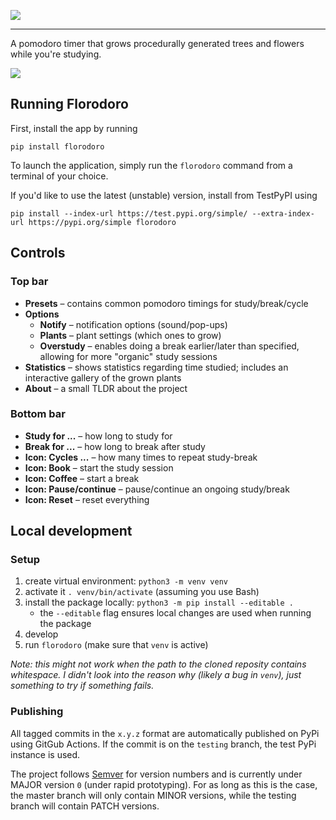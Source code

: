 ![](https://raw.githubusercontent.com/xiaoxiae/Florodoro/master/florodoro/images/logo.svg)

---

A pomodoro timer that grows procedurally generated trees and flowers while you're studying.

![](https://raw.githubusercontent.com/xiaoxiae/Florodoro/master/florodoro/images/preview.svg)

## Running Florodoro
First, install the app by running
```
pip install florodoro
```

To launch the application, simply run the `florodoro` command from a terminal of your choice.

If you'd like to use the latest (unstable) version, install from TestPyPI using
```
pip install --index-url https://test.pypi.org/simple/ --extra-index-url https://pypi.org/simple florodoro
```

## Controls

### Top bar
- **Presets** – contains common pomodoro timings for study/break/cycle
- **Options**
	- **Notify** – notification options (sound/pop-ups)
	- **Plants** – plant settings (which ones to grow)
	- **Overstudy** – enables doing a break earlier/later than specified, allowing for more "organic" study sessions
- **Statistics** – shows statistics regarding time studied; includes an interactive gallery of the grown plants
- **About** – a small TLDR about the project

### Bottom bar
- **Study for ...** – how long to study for
- **Break for ...** – how long to break after study
- **Icon: Cycles ...** – how many times to repeat study-break
- **Icon: Book** – start the study session
- **Icon: Coffee** – start a break
- **Icon: Pause/continue** – pause/continue an ongoing study/break
- **Icon: Reset** – reset everything

## Local development

### Setup
1. create virtual environment: `python3 -m venv venv`
2. activate it `. venv/bin/activate` (assuming you use Bash)
3. install the package locally: `python3 -m pip install --editable .`
	- the `--editable` flag ensures local changes are used when running the package
4. develop
5. run `florodoro` (make sure that `venv` is active)

_Note: this might not work when the path to the cloned reposity contains whitespace. I didn't look into the reason why (likely a bug in `venv`), just something to try if something fails._

### Publishing
All tagged commits in the `x.y.z` format are automatically published on PyPi using GitGub Actions.
If the commit is on the `testing` branch, the test PyPi instance is used.

The project follows [Semver](https://semver.org/) for version numbers and is currently under MAJOR version `0` (under rapid prototyping).
For as long as this is the case, the master branch will only contain MINOR versions, while the testing branch will contain PATCH versions.
